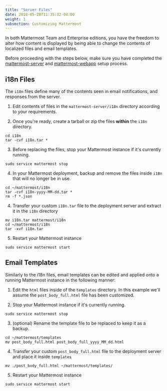 ```yaml
---
title: "Server Files"
date: 2018-05-20T11:35:32-04:00
weight: 1
subsection: Customizing Mattermost
---
```


In both Mattermost Team and Enterprise editions, you have the freedom to alter how content is displayed by being able to change the contents of localized files and email templates.

Before proceeding with the steps below, make sure you have completed the [mattermost-server](/contribute/server/developer-setup/) and [mattermost-webapp](/contribute/webapp/developer-setup/) setup process.
## i18n Files
The `i18n` files define many of the contents seen in email notifications, and responses from the server.

1. Edit contents of files in the `mattermost-server/i18n` directory according to your requirements.

2. Once you're ready, create a tarball or zip the files __within__ the `i18n` directory.  
```
cd i18n
tar -cvf i18n.tar *
```
3. Before replacing the files, stop your Mattermost instance if it's currently running.  
```
sudo service mattermost stop
```

4. In your Mattermost deployment, backup and remove the files inside `i18n` that will no longer be in use.
```
cd ~/mattermost/i18n
tar -cvf i18n-yyyy-MM-dd.tar *
rm -f *.json
```

4. Transfer your custom `i18n.tar` file to the deployment server and extract it in the `i18n` directory  
```
mv i18n.tar mattermost/i18n
cd ~/mattermost/i18n
tar -xvf i18n.tar
```

5. Restart your Mattermost instance   
```
sudo service mattermost start
```

## Email Templates
Similarly to the i18n files, email templates can be edited and applied onto a running Mattermost instance in the following manner:

1. Edit the `html` files inside of the `templates` directory. In this example we'll assume the `post_body_full.html` file has been customized.

2. Stop your Mattermost instance if it's currently running.  
```
sudo service mattermost stop
```

3. (optional) Rename the template file to be replaced to keep it as a backup.  
```
cd ~/mattermost/templates
mv post_body_full.html post_body_full_yyyy_MM_dd.html
```
4. Transfer your custom `post_body_full.html` file to the deployment server and place it inside `templates`  
```
mv ./post_body_full.html ~/mattermost/templates/
```

5. Restart your Mattermost instance   
```
sudo service mattermost start
```